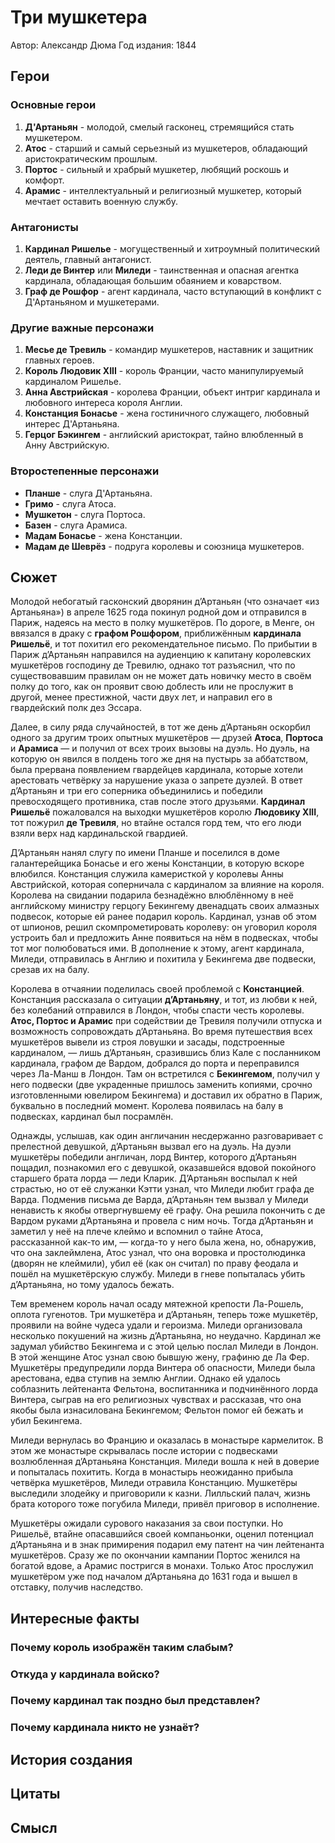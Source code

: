 # Три мушкетера

Автор: Александр Дюма
Год издания: 1844

## Герои
### Основные герои

1. **Д'Артаньян** - молодой, смелый гасконец, стремящийся стать мушкетером.
2. **Атос** - старший и самый серьезный из мушкетеров, обладающий аристократическим прошлым.
3. **Портос** - сильный и храбрый мушкетер, любящий роскошь и комфорт.
4. **Арамис** - интеллектуальный и религиозный мушкетер, который мечтает оставить военную службу.

### Антагонисты

1. **Кардинал Ришелье** - могущественный и хитроумный политический деятель, главный антагонист.
2. **Леди де Винтер** или **Миледи** - таинственная и опасная агентка кардинала, обладающая большим обаянием и коварством.
3. **Граф де Рошфор** - агент кардинала, часто вступающий в конфликт с Д'Артаньяном и мушкетерами.

### Другие важные персонажи

1. **Месье де Тревиль** - командир мушкетеров, наставник и защитник главных героев.
2. **Король Людовик XIII** - король Франции, часто манипулируемый кардиналом Ришелье.
3. **Анна Австрийская** - королева Франции, объект интриг кардинала и любовного интереса короля Англии.
4. **Констанция Бонасье** - жена гостиничного служащего, любовный интерес Д'Артаньяна.
5. **Герцог Бэкингем** - английский аристократ, тайно влюбленный в Анну Австрийскую.

### Второстепенные персонажи

- **Планше** - слуга Д'Артаньяна.
- **Гримо** - слуга Атоса.
- **Мушкетон** - слуга Портоса.
- **Базен** - слуга Арамиса.
- **Мадам Бонасье** - жена Констанции.
- **Мадам де Шеврёз** - подруга королевы и союзница мушкетеров.
## Сюжет

Молодой небогатый гасконский дворянин д’Артаньян (что означает «из Артаньяна») в апреле 1625 года покинул родной дом и отправился в Париж, надеясь на место в полку мушкетёров. По дороге, в Менге, он ввязался в драку с **графом Рошфором**, приближённым **кардинала Ришельё**, и тот похитил его рекомендательное письмо. По прибытии в Париж д’Артаньян направился на аудиенцию к капитану королевских мушкетёров господину де Тревилю, однако тот разъяснил, что по существовавшим правилам он не может дать новичку место в своём полку до того, как он проявит свою доблесть или не прослужит в другой, менее престижной, части двух лет, и направил его в гвардейский полк дез Эссара.

Далее, в силу ряда случайностей, в тот же день д’Артаньян оскорбил одного за другим троих опытных мушкетёров — друзей **Атоса**, **Портоса** и **Арамиса** — и получил от всех троих вызовы на дуэль. Но дуэль, на которую он явился в полдень того же дня на пустырь за аббатством, была прервана появлением гвардейцев кардинала, которые хотели арестовать четвёрку за нарушение указа о запрете дуэлей. В ответ д’Артаньян и три его соперника объединились и победили превосходящего противника, став после этого друзьями. **Кардинал Ришельё** пожаловался на выходки мушкетёров королю **Людовику XIII**, тот пожурил **де Тревиля**, но втайне остался горд тем, что его люди взяли верх над кардинальской гвардией.

Д’Артаньян нанял слугу по имени Планше и поселился в доме галантерейщика Бонасье и его жены Констанции, в которую вскоре влюбился. Констанция служила камеристкой у королевы Анны Австрийской, которая соперничала с кардиналом за влияние на короля. Королева на свидании подарила безнадёжно влюблённому в неё английскому министру герцогу Бекингему двенадцать своих алмазных подвесок, которые ей ранее подарил король. Кардинал, узнав об этом от шпионов, решил скомпрометировать королеву: он уговорил короля устроить бал и предложить Анне появиться на нём в подвесках, чтобы тот мог полюбоваться ими. В дополнение к этому, агент кардинала, Миледи, отправилась в Англию и похитила у Бекингема две подвески, срезав их на балу.

Королева в отчаянии поделилась своей проблемой с **Констанцией**. Констанция рассказала о ситуации **д’Артаньяну**, и тот, из любви к ней, без колебаний отправился в Лондон, чтобы спасти честь королевы. **Атос, Портос и Арамис** при содействии де Тревиля получили отпуска и возможность сопровождать д’Артаньяна. Во время путешествия всех мушкетёров вывели из строя ловушки и засады, подстроенные кардиналом, — лишь д’Артаньян, сразившись близ Кале с посланником кардинала, графом де Вардом, добрался до порта и переправился через Ла-Манш в Лондон. Там он встретился с **Бекингемом**, получил у него подвески (две украденные пришлось заменить копиями, срочно изготовленными ювелиром Бекингема) и доставил их обратно в Париж, буквально в последний момент. Королева появилась на балу в подвесках, кардинал был посрамлён.

Однажды, услышав, как один англичанин несдержанно разговаривает с прелестной девушкой, д’Артаньян вызвал его на дуэль. На дуэли мушкетёры победили англичан, лорд Винтер, которого д’Артаньян пощадил, познакомил его с девушкой, оказавшейся вдовой покойного старшего брата лорда — леди Кларик. Д’Артаньян воспылал к ней страстью, но от её служанки Кэтти узнал, что Миледи любит графа де Варда. Подменив письма де Варда, д’Артаньян тем вызвал у Миледи ненависть к якобы отвергнувшему её графу. Она решила покончить с де Вардом руками д’Артаньяна и провела с ним ночь. Тогда д’Артаньян и заметил у неё на плече клеймо и вспомнил о тайне Атоса, рассказанной как-то им, — когда-то у него была жена, но, обнаружив, что она заклеймлена, Атос узнал, что она воровка и простолюдинка (дворян не клеймили), убил её (как он считал) по праву феодала и пошёл на мушкетёрскую службу. Миледи в гневе попыталась убить д’Артаньяна, но тому удалось бежать.

Тем временем король начал осаду мятежной крепости Ла-Рошель, оплота гугенотов. Три мушкетёра и д’Артаньян, теперь тоже мушкетёр, проявили на войне чудеса удали и героизма. Миледи организовала несколько покушений на жизнь д’Артаньяна, но неудачно. Кардинал же задумал убийство Бекингема и с этой целью послал Миледи в Лондон. В этой женщине Атос узнал свою бывшую жену, графиню де Ла Фер. Мушкетёры предупредили лорда Винтера об опасности, Миледи была арестована, едва ступив на землю Англии. Однако ей удалось соблазнить лейтенанта Фельтона, воспитанника и подчинённого лорда Винтера, сыграв на его религиозных чувствах и рассказав, что она якобы была изнасилована Бекингемом; Фельтон помог ей бежать и убил Бекингема.

Миледи вернулась во Францию и оказалась в монастыре кармелиток. В этом же монастыре скрывалась после истории с подвесками возлюбленная д’Артаньяна Констанция. Миледи вошла к ней в доверие и попыталась похитить. Когда в монастырь неожиданно прибыла четвёрка мушкетёров, Миледи отравила Констанцию. Мушкетёры выследили злодейку и приговорили к казни. Лилльский палач, жизнь брата которого тоже погубила Миледи, привёл приговор в исполнение.

Мушкетёры ожидали сурового наказания за свои поступки. Но Ришельё, втайне опасавшийся своей компаньонки, оценил потенциал д’Артаньяна и в знак примирения подарил ему патент на чин лейтенанта мушкетёров. Сразу же по окончании кампании Портос женился на богатой вдове, а Арамис постригся в монахи. Только Атос прослужил мушкетёром уже под началом д’Артаньяна до 1631 года и вышел в отставку, получив наследство.

## Интересные факты

### Почему король изображён таким слабым?
### Откуда у кардинала войско?

### Почему кардинал так поздно был представлен?

### Почему кардинала никто не узнаёт?

## История создания

## Цитаты

## Смысл